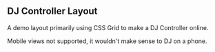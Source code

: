 ## DJ Controller Layout

A demo layout primarily using CSS Grid to make a DJ Controller online.

Mobile views not supported, it wouldn't make sense to DJ on a phone.
